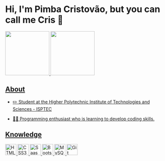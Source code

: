 # Hi, I'm Pimba Cristovão, but you can call me Cris 👋

<div>
  <a href="https://github.com/pimbacristovao">
  <img height="140em" src="https://github-readme-stats.vercel.app/api?username=pimbacristovao&show_icons=true&theme=dark&include_all_commits=true">
  <img height="140em" src="https://github-readme-stats.vercel.app/api/top-langs/?username=pimbacristovao&layout=compact&langs_count=16&theme=dark">
</div>

## About

- ✏️ Student at the Higher Polytechnic Institute of Technologies and Sciences - ISPTEC

- 👨‍💻 Programming enthusiast who is learning to develop coding skills.
  
## Knowledge

<div style="display: inline_block">
<img src="https://devicons.railway.app/i/html5.svg" alt="HTML5" height="35" />
<img src="https://devicons.railway.app/i/css3.svg" alt="CSS3" height="35" />
<img src="https://devicons.railway.app/i/sass.svg" alt="Saas" height="35" />
<img src="https://devicons.railway.app/i/bootstrap.svg" alt="Bootstarp" height="35" />
<img src="https://devicons.railway.app/i/mysql.svg" alt="MySQL" height="35" />
<img src="https://devicons.railway.app/i/git.svg" alt="Git" height="35" />
  </div>
